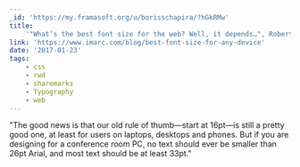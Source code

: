 ```yaml
---
_id: 'https://my.framasoft.org/u/borisschapira/?hGkRMw'
title:
    '"What’s the best font size for the web? Well, it depends…", Robert Mohns'
link: 'https://www.imarc.com/blog/best-font-size-for-any-device'
date: '2017-01-23'
tags:
    - css
    - rwd
    - sharemarks
    - Typography
    - web
---
```


<div class="markdown"><p>&quot;The good news is that our old rule of thumb—start at 16pt—is still a pretty good one, at least for users on laptops, desktops and phones. But if you are designing for a conference room PC, no text should ever be smaller than 26pt Arial, and most text should be at least 33pt.&quot;
</p></div>
